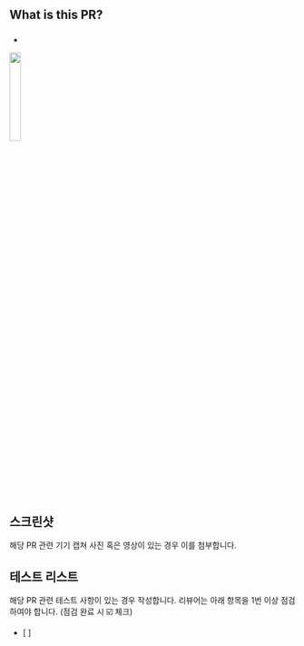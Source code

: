 ## What is this PR?
### 
- 
<img src="https://user-images.githubusercontent.com/43571225/143041184-4d24f378-ec1c-47dd-9b0d-7111454d27e5.png" width="20%" height="20%"/><br>

## 스크린샷
해당 PR 관련 기기 캡쳐 사진 혹은 영상이 있는 경우 이를 첨부합니다.

## 테스트 리스트
해당 PR 관련 테스트 사항이 있는 경우 작성합니다. 리뷰어는 아래 항목을 1번 이상 점검하여야 합니다. (점검 완료 시 ☑️ 체크)
- [ ] 
